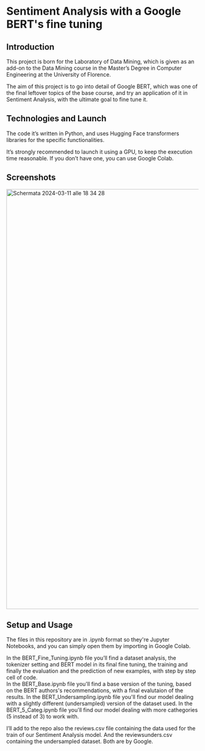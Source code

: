 # Sentiment Analysis with a Google BERT's fine tuning
> 

## Introduction
This project is born for the Laboratory of Data Mining, which is given as an add-on to the Data Mining course in the Master’s Degree in Computer Engineering at the University of Florence.

The aim of this project is to go into detail of Google BERT, which was one of the final leftover topics of the base course, and try an application of it in Sentiment Analysis, with the ultimate goal to fine tune it.


## Technologies and Launch
The code it’s written in Python, and uses Hugging Face transformers libraries for the specific functionalities.

It’s strongly recommended to launch it using a GPU, to keep the execution time reasonable. If you don’t have one, you can use Google Colab.


## Screenshots
<img width="1098" alt="Schermata 2024-03-11 alle 18 34 28" src="https://github.com/cp9321/Sentiment-Analysis-BERT/assets/126768526/745e9829-1f03-4d39-bb1b-3a2f1790128d">


## Setup and Usage
The files in this repository are in .ipynb format so they're Jupyter Notebooks, and you can simply open them by importing in Google Colab. 

In the BERT_Fine_Tuning.ipynb file you’ll find a dataset analysis, the tokenizer setting and BERT model in its final fine tuning, the training and finally the evaluation and the prediction of new examples, with step by step cell of code.  
In the BERT_Base.ipynb file you'll find a base version of the tuning, based on the BERT authors's recommendations, with a final evalutaion of the results.
In the BERT_Undersampling.ipynb file you'll find our model dealing with a slightly different (undersampled) version of the dataset used.
In the BERT_5_Categ.ipynb file you'll find our model dealing with more cathegories (5 instead of 3) to work with.

I’ll add to the repo also the reviews.csv file containing the data used for the train of our Sentiment Analysis model.
And the reviewsunders.csv containing the undersampled dataset. Both are by Google.
